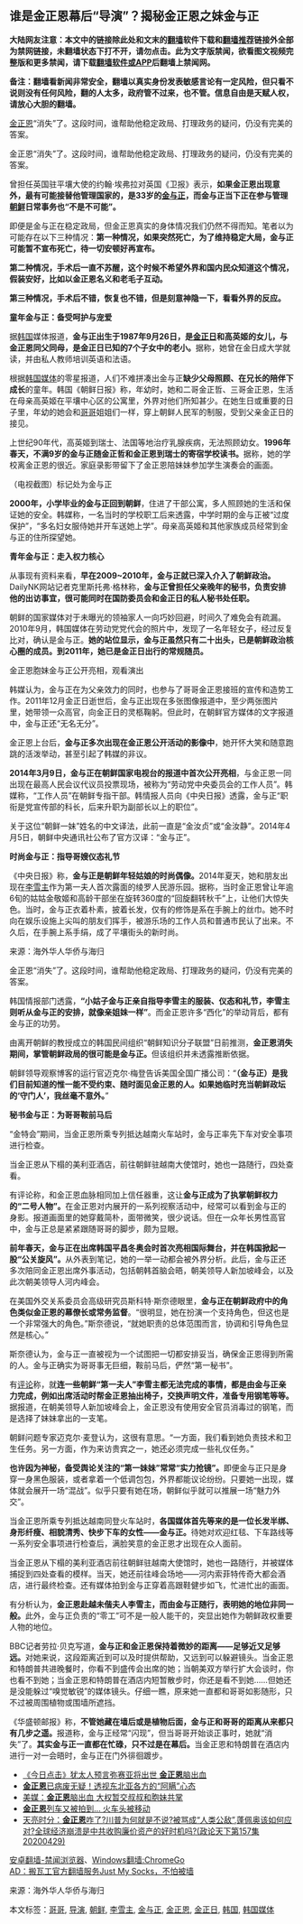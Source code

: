 <h2>谁是金正恩幕后“导演”？揭秘金正恩之妹金与正</h2> <p class="notice"><b>大陆网友注意：本文中的链接除此处和文末的<a href="https://github.com/bannedbook/fanqiang" >翻墙</a>软件下载和<a href="https://github.com/killgcd/justmysocks/blob/master/README.md">翻墙推荐</a>链接外全部为禁网链接，未翻墙状态下打不开，请勿点击。此为文字版禁闻，欲看图文视频完整版和更多禁闻，请下载<a href="https://github.com/bannedbook/fanqiang">翻墙软件或APP</a>后翻墙上禁闻网。</p><p>备注：翻墙看新闻非常安全，翻墙以真实身份发表敏感言论有一定风险，但只看不说则没有任何风险，翻的人太多，政府管不过来，也不管。信息自由是天赋人权，请放心大胆的翻墙。</b></p>  <div class="entry"> <p id="summary"><a href="https://www.bannedbook.org/bnews/tag/%e9%87%91%e6%ad%a3%e6%81%a9/" class="st_tag internal_tag" rel="tag" title="标签 金正恩 下的日志">金正恩</a>“消失”了。这段时间，谁帮助他稳定政局、打理政务的疑问，仍没有完美的答案。</p> <p id="conimg">金正恩&ldquo;消失&rdquo;了。这段时间，谁帮助他稳定政局、打理政务的疑问，仍没有完美的答案。</p> <p>曾担任英国驻平壤大使的约翰&middot;埃弗拉对英国《卫报》表示，<strong>如果金正恩出现意外，最有可能接替他管理国家的，是33岁的<a href="https://www.bannedbook.org/bnews/tag/%e9%87%91%e4%b8%8e%e6%ad%a3/" class="st_tag internal_tag" rel="tag" title="标签 金与正 下的日志">金与正</a>，而金与正当下正在参与管理<a href="https://www.bannedbook.org/bnews/tag/%e6%9c%9d%e9%b2%9c/" class="st_tag internal_tag" rel="tag" title="标签 朝鲜 下的日志">朝鲜</a>日常事务也&ldquo;不是不可能&rdquo;。</strong></p> <p>即便是金与正在稳定政局，但金正恩真实的身体情况我们仍然不得而知。笔者以为可能存在以下三种情况：<strong>第一种情况，如果突然死亡，为了维持稳定大局，金与正可能暂不宣布死亡，待一切安顿好再宣布。</strong></p> <p><strong>第二种情况，手术后一直不苏醒，这个时候不希望外界和国内民众知道这个情况，假装安好，比如以金正恩名义和老毛子互动。</strong></p> <p><strong>第三种情况，手术后不错，恢复也不错，但是刻意神隐一下，看看外界的反应。</strong></p> <p><strong>童年金与正：备受呵护与宠爱</strong></p> <p>据<a href="https://www.bannedbook.org/bnews/tag/%e9%9f%a9%e5%9b%bd/" class="st_tag internal_tag" rel="tag" title="标签 韩国 下的日志">韩国</a>媒体报道，<strong>金与正出生于1987年9月26日，是<a href="https://www.bannedbook.org/bnews/tag/%e9%87%91%e6%ad%a3%e6%97%a5/" class="st_tag internal_tag" rel="tag" title="标签 金正日 下的日志">金正日</a>和高英姬的女儿，与金正恩同父同母，是金正日已知的7个子女中的老小。</strong>据称，她曾在金日成大学就读，并由私人教师培训英语和法语。</p> <p>根据<a href="https://www.bannedbook.org/bnews/tag/%e9%9f%a9%e5%9b%bd%e5%aa%92%e4%bd%93/" class="st_tag internal_tag" rel="tag" title="标签 韩国媒体 下的日志">韩国媒体</a>的零星报道，人们不难拼凑出金与正<strong>缺少父母照顾、在兄长的陪伴下成长</strong>的童年。韩国《朝鲜日报》称，年幼时，她和二哥金正哲、三哥金正恩，生活在母亲高英姬在平壤中心区的公寓里，外界对他们所知甚少。在她生日或重要的日子里，年幼的她会和<a href="https://www.bannedbook.org/bnews/tag/%E5%93%A5%E5%93%A5/" class="st_tag internal_tag" rel="tag" title="标签 哥哥 下的日志">哥哥</a>姐姐们一样，穿上朝鲜人民军的制服，受到父亲金正日的接见。</p> <p>上世纪90年代，高英姬到瑞士、法国等地治疗乳腺疾病，无法照顾幼女。<strong>1996年春天，不满9岁的金与正随金正哲和金正恩到瑞士的寄宿学校读书。</strong>据称，她的学校离金正恩的很近。家庭录影带留下了金正恩陪妹妹参加学生演奏会的画面。</p>  <p>（电视截图）标记处为金与正</p> <p><strong>2000年，小学毕业的金与正回到朝鲜</strong>，住进了干部公寓，多人照顾她的生活和保证她的安全。韩媒称，一名当时的学校职工后来透露，中学时期的金与正被&ldquo;过度保护&rdquo;，&ldquo;多名妇女服侍她并开车送她上学&rdquo;。母亲高英姬和其他家族成员经常到金与正的住所探望她。</p> <p><strong>青年金与正：走入权力核心</strong></p> <p>从事现有资料来看，<strong>早在2009~2010年，金与正就已深入介入了朝鲜政治。</strong>DailyNK网站记者克里斯托弗&middot;格林称，<strong>金与正曾担任父亲晚年的秘书，负责安排他的出访事宜，很可能同时在国防委员会和金正日的私人秘书处任职。</strong></p> <p>朝鲜的国家媒体对于未曝光的领袖家人一向巧妙回避，时间久了难免会有疏漏。2010年9月，韩国媒体在劳动党党代会的照片中，发现了一名年轻女子，经过反复比对，确认是金与正。<strong>她的站位显示，金与正虽然只有二十出头，已是朝鲜政治核心圈的成员。到2011年，她已是金正日出行的常规随员。</strong></p> <p>金正恩胞妹金与正公开亮相，观看演出</p> <p>韩媒认为，金与正在为父亲效力的同时，也参与了哥哥金正恩接班的宣传和造势工作。2011年12月金正日逝世后，金与正出现在多张图像报道中，至少两张图片里，她带领一众高官，向金正日的灵柩鞠躬。但此时，在朝鲜官方媒体的文字报道中，金与正还&ldquo;无名无分&rdquo;。</p> <p>金正恩上台后，<strong>金与正多次出现在金正恩公开活动的影像中</strong>，她开怀大笑和随意跑跳的活泼举动，甚至引起了韩媒的非议。</p> <p><strong>2014年3月9日，金与正在朝鲜国家电视台的报道中首次公开亮相</strong>，与金正恩一同出现在最高人民会议代议员投票现场，被称为&ldquo;劳动党中央委员会的工作人员&rdquo;。韩媒称，&ldquo;工作人员&rdquo;在朝鲜专指干部。韩情报人员向《中央日报》透露，金与正&ldquo;职衔是党宣传部的科长，后来升职为副部长以上的职位&rdquo;。</p> <p>关于这位&ldquo;朝鲜一妹&rdquo;姓名的中文译法，此前一直是&ldquo;金汝贞&rdquo;或&ldquo;金汝静&rdquo;。2014年4月5日，朝鲜中央通讯社公布了官方汉译：&ldquo;金与正&rdquo;。</p>  <p><strong>时尚金与正：指导哥嫂仪态礼节</strong></p> <p>《中央日报》称，<strong>金与正是朝鲜年轻姑娘的时尚偶像。</strong>2014年夏天，她和朋友出现在<a href="https://www.bannedbook.org/bnews/tag/%e6%9d%8e%e9%9b%aa%e4%b8%bb/" class="st_tag internal_tag" rel="tag" title="标签 李雪主 下的日志">李雪主</a>作为第一夫人首次露面的绫罗人民游乐园。据称，当时金正恩曾让年逾6旬的姑姑金敬姬和高龄干部坐在旋转360度的&ldquo;回旋翻转秋千&rdquo;上，让他们大惊失色。当时，金与正衣着朴素，披着长发，仅有的修饰是系在手腕上的丝巾。她不时向在娱乐设施上尖叫的朋友们挥手，被游乐场的工作人员和普通市民认了出来。不久后，在手腕上系手绢，成了平壤街头的新时尚。</p> <p> 来源：海外华人华侨与海归 </p> <p id="summary">金正恩“消失”了。这段时间，谁帮助他稳定政局、打理政务的疑问，仍没有完美的答案。</p> <p>韩国情报部门透露，<strong>&ldquo;小姑子金与正亲自指导李雪主的服装、仪态和礼节，李雪主则听从金与正的安排，就像亲姐妹一样&rdquo;</strong>。而金正恩许多&ldquo;西化&rdquo;的举动背后，都有金与正的功劳。</p> <p>由离开朝鲜的教授成立的韩国民间组织&ldquo;朝鲜知识分子联盟&rdquo;日前推测，<strong>金正恩消失期间，掌管朝鲜政局的很可能是金与正。</strong>但该组织并未透露推断依据。</p> <p>朝鲜领导观察博客的运行官迈克尔&middot;梅登告诉美国全国广播公司：&ldquo;<strong>（金与正）是我们目前知道的惟一能不受约束、随时面见金正恩的人。如果她临时充当朝鲜政坛的&lsquo;守门人&rsquo;，我丝毫不意外。</strong>&rdquo;</p> <p><strong>秘书金与正：为哥哥鞍前马后</strong></p> <p>&ldquo;金特会&rdquo;期间，当金正恩所乘专列抵达越南火车站时，金与正率先下车对安全事项进行检查。</p> <p>当金正恩从下榻的美利亚酒店，前往朝鲜驻越南大使馆时，她也一路随行，四处查看。</p>  <p>有评论称，和金正恩血脉相同加上信任器重，这让<strong>金与正成为了执掌朝鲜权力的&ldquo;二号人物&rdquo;。</strong>在金正恩对内展开的一系列视察活动中，经常可以看到金与正的身影。报道画面里的她穿戴简朴，面带微笑，很少说话。但在一众年长男性高官中，金与正总是紧紧跟随哥哥的脚步，颇为显眼。</p> <p><strong>前年春天，金与正在出席韩国平昌冬奥会时首次亮相国际舞台，并在韩国掀起一股&ldquo;公关旋风&rdquo;。</strong>从外表到笔记，她的一举一动都会被外界分析。此后，金与正还多次陪同金正恩出席外事活动，包括朝韩首脑会晤，朝美领导人新加坡峰会，以及此次朝美领导人河内峰会。</p> <p>在美国外交关系委员会高级研究员斯科特&middot;斯奈德眼里，<strong>金与正在朝鲜政府中的角色类似金正恩的幕僚长或常务监督</strong>。&ldquo;很明显，她在扮演一个支持角色，但这也是一个非常强大的角色。&rdquo;斯奈德说，&ldquo;就她职责的总体范围而言，协调和引导角色显然是核心。&rdquo;</p> <p>斯奈德认为，金与正一直被视为一个试图把一切都安排妥当，确保金正恩得到所需的人。金与正确实为哥哥事无巨细，鞍前马后，俨然&ldquo;第一秘书&rdquo;。</p> <p>有<span class='wp_keywordlink_affiliate'><a href="https://www.bannedbook.org/bnews/comments/" title="新闻评论" target="_blank">评论</a></span>称，就<strong>连一些朝鲜&ldquo;第一夫人&rdquo;李雪主都无法完成的事情，都是由金与正亲力完成，例如出席活动时帮金正恩抽出椅子，交换声明文件，准备专用钢笔等等。</strong>据报道，在朝美领导人新加坡峰会上，金正恩没有使用安全官员消毒过的钢笔，而是选择了妹妹拿出的一支笔。</p> <p>朝鲜问题专家迈克尔&middot;麦登认为，这很有意思。&ldquo;一方面，我们看到她负责技术和卫生任务。另一方面，作为来访贵宾之一，她还必须完成一些礼仪任务。&rdquo;</p> <p><strong>也许因为神秘，备受舆论关注的&ldquo;第一妹妹&rdquo;常常&ldquo;实力抢镜&rdquo;。</strong>即便金与正只是身穿一身黑色服装，或者拿着一个低调包包，外界都能议论纷纷。只要她一出现，媒体就会展开一场&ldquo;混战&rdquo;。似乎只要有她在场，朝鲜似乎就可以推展一场&ldquo;魅力外交&rdquo;。</p> <p>当金正恩所乘专列抵达越南同登火车站时，<strong>各国媒体首先等来的是一位长发半绑、身形纤瘦、相貌清秀、快步下车的女性&mdash;&mdash;金与正。</strong>待她对欢迎红毯、下车路线等一系列安全事项进行检查后，满脸笑意的金正恩才出现在众人面前。</p> <p>当金正恩从下榻的美利亚酒店前往朝鲜驻越南大使馆时，她也一路随行，并被媒体捕捉到四处查看的模样。当天，她还前往峰会场地&mdash;&mdash;河内索菲特传奇大都会酒店，进行最终检查。还有媒体拍到金与正穿着高跟鞋健步如飞，忙进忙出的画面。</p> <p>有分析认为，<strong>金正恩赴越未偕夫人李雪主，而由金与正随行，表明她的地位非同一般。</strong>此外，金与正负责的&ldquo;零工&rdquo;可不是一般人能干的，突显出她作为朝鲜政权重要人物的地位。</p>  <p>BBC记者劳拉&middot;贝克写道，<strong>金与正和金正恩保持着微妙的距离&mdash;&mdash;足够近又足够远。</strong>对她来说，这段距离近到可以及时提供帮助，又远到可以躲避镜头。当金正恩和特朗普共进晚餐时，你看不到盛传会出席的她；当朝美双方举行扩大会谈时，你也看不到她；当金正恩和特朗普在酒店内短暂散步时，你还是看不到她&hellip;&hellip;但她还是没能躲过&ldquo;嗅觉敏锐&rdquo;的媒体镜头。仔细一瞧，原来她一直都和哥哥如影随形，只不过被周围植物或围墙所遮挡。</p> <p>《华盛顿邮报》称，<strong>不管她藏在墙后或是植物后面，金与正和哥哥的距离从来都只有几步之遥。</strong>报道称，金与正经常&ldquo;闪现&rdquo;，但当哥哥开始谈正事时，她就&ldquo;消失&rdquo;了。<strong>其实金与正一直都在忙碌，只不过是在幕后。</strong>当金正恩和特朗普在酒店内进行一对一会晤时，金与正在门外徘徊踱步。</p> <ul class='op-related-articles' title='相关阅读'> <li><a href='https://www.bannedbook.org/bnews/bannedvideo/20200430/1321353.html' target='_blank'>《今日点击》犹太人预言弥赛亚将出世 <b>金正恩</b>脑出血 </a></li> <li><a href='https://www.bannedbook.org/bnews/baitai/20200430/1321347.html' target='_blank'><b>金正恩</b>已病废无疑！透视东北亚各方的“阿瞒”心态</a></li> <li><a href='https://www.bannedbook.org/bnews/comments/20200430/1321337.html' target='_blank'>美媒：<b>金正恩</b>脑出血 大权暂交叔叔和胞妹共掌</a></li> <li><a href='https://www.bannedbook.org/bnews/topimagenews/20200430/1321330.html' target='_blank'><b>金正恩</b>列车又被拍到… 火车头被移动</a></li> <li><a href='https://www.bannedbook.org/bnews/cbnews/20200430/1321310.html' target='_blank'>天亮时分：<b>金正恩</b>咋了?川普为何就是不说?被骂成“人类公敌”,蓬佩奥该如何应对?全球经济崩溃是中共收购廉价资产的好时机吗?(政论天下第157集 20200429) </a></li> </ul> <div class="texttj"> <a href="https://github.com/bannedbook/fanqiang/wiki/%E5%AE%89%E5%8D%93%E7%BF%BB%E5%A2%99-%E7%A6%81%E9%97%BB%E6%B5%8F%E8%A7%88%E5%99%A8" target="_blank">安卓翻墙-禁闻浏览器</a>、<a href="https://github.com/bannedbook/fanqiang/wiki/Chrome%E4%B8%80%E9%94%AE%E7%BF%BB%E5%A2%99%E5%8C%85" target="_blank">Windows翻墙:ChromeGo</a><br/> <a href="https://github.com/killgcd/justmysocks/blob/master/README.md" target="_blank">AD：搬瓦工官方翻墙服务Just My Socks，不怕被墙</a> </div><p> 来源：海外华人华侨与海归 </p><a name='sharetosocial'></a>           </div><!--END ENTRY--> <div class="postfooter"> <div>本文标签：<a href="https://www.bannedbook.org/bnews/tag/%E5%93%A5%E5%93%A5/" rel="tag">哥哥</a>, <a href="https://www.bannedbook.org/bnews/tag/%e5%af%bc%e6%bc%94/" rel="tag">导演</a>, <a href="https://www.bannedbook.org/bnews/tag/%e6%9c%9d%e9%b2%9c/" rel="tag">朝鲜</a>, <a href="https://www.bannedbook.org/bnews/tag/%e6%9d%8e%e9%9b%aa%e4%b8%bb/" rel="tag">李雪主</a>, <a href="https://www.bannedbook.org/bnews/tag/%e9%87%91%e4%b8%8e%e6%ad%a3/" rel="tag">金与正</a>, <a href="https://www.bannedbook.org/bnews/tag/%e9%87%91%e6%ad%a3%e6%81%a9/" rel="tag">金正恩</a>, <a href="https://www.bannedbook.org/bnews/tag/%e9%87%91%e6%ad%a3%e6%97%a5/" rel="tag">金正日</a>, <a href="https://www.bannedbook.org/bnews/tag/%e9%9f%a9%e5%9b%bd/" rel="tag">韩国</a>, <a href="https://www.bannedbook.org/bnews/tag/%e9%9f%a9%e5%9b%bd%e5%aa%92%e4%bd%93/" rel="tag">韩国媒体</a></div>  </div><!--END POSTFOOTER--> 